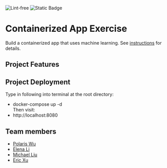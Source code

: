 ![Lint-free](https://github.com/nyu-software-engineering/containerized-app-exercise/actions/workflows/lint.yml/badge.svg)
![Static Badge](https://img.shields.io/badge/build-work%20in%20progress-e3bc10)

# Containerized App Exercise

Build a containerized app that uses machine learning. See [instructions](./instructions.md) for details.

## Project Features

## Project Deployment
Type in following into terminal at the root directory:
- docker-compose up -d         
Then visit:
- http://localhost:8080

## Team members

- [Polaris Wu](https://github.com/Polaris-Wu450)
- [Elena Li](https://github.com/HuixinLi-Elena)
- [Michael Liu](https://github.com/Michaelliu1017)
- [Eric Xu](https://github.com/EricXu1244)
